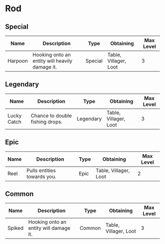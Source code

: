 # Rod
## Special
Name | Description | Type | Obtaining | Max Level
--- | --- | --- | --- | ---
Harpoon | Hooking onto an entity will heavily damage it. | Special | Table, Villager, Loot | 3
## Legendary
Name | Description | Type | Obtaining | Max Level
--- | --- | --- | --- | ---
Lucky Catch | Chance to double fishing drops. | Legendary | Table, Villager, Loot | 3
## Epic
Name | Description | Type | Obtaining | Max Level
--- | --- | --- | --- | ---
Reel | Pulls entities towards you. | Epic | Table, Villager, Loot | 2
## Common
Name | Description | Type | Obtaining | Max Level
--- | --- | --- | --- | ---
Spiked | Hooking onto an entity will damage it. | Common | Table, Villager, Loot | 3
